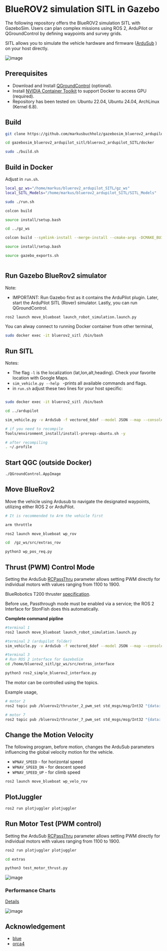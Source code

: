 # BlueROV2 simulation SITL in Gazebo

The following repository offers the BlueROV2 simulation SITL with GazeboSim. Users can plan complex missions using ROS 2, ArduPilot or QGroundControl by defining waypoints and survey grids.

SITL allows you to simulate the vehicle hardware and firmware ([ArduSub](https://www.ardusub.com/) ) on your host directly.


![image](https://github.com/oceansystemslab/bluerov2_ardupilot_SITL/assets/30973337/01a13faf-5d00-45c2-95a7-72d45fc0b9f9)


## Prerequisites

- Download and Install [QGroundControl](https://docs.qgroundcontrol.com/master/en/qgc-user-guide/getting_started/download_and_install.html) (optional).
- Install [NVIDIA Container Toolkit](https://docs.nvidia.com/datacenter/cloud-native/container-toolkit/latest/install-guide.html) to support Docker to access GPU (required).
- Repository has been tested on: Ubuntu 22.04, Ubuntu 24.04, ArchLinux (Kernel 6.8).


## Build

```bash
git clone https://github.com/markusbuchholz/gazebosim_bluerov2_ardupilot_sitl.git

cd gazebosim_bluerov2_ardupilot_sitl/bluerov2_ardupilot_SITL/docker

sudo ./build.sh

```

## Build in Docker

Adjust in ```run.sh```.

```bash
local_gz_ws="/home/markus/bluerov2_ardupilot_SITL/gz_ws"
local_SITL_Models="/home/markus/bluerov2_ardupilot_SITL/SITL_Models"
```

```bash
sudo ./run.sh

colcon build

source install/setup.bash

cd ../gz_ws

colcon build --symlink-install --merge-install --cmake-args -DCMAKE_BUILD_TYPE=RelWithDebInfo -DBUILD_TESTING=ON -DCMAKE_CXX_STANDARD=17

source install/setup.bash

source gazebo_exports.sh
 
```

## Run Gazebo BlueRov2 simulator

Note:
- IMPORTANT: Run Gazebo first as it contains the ArduPilot plugin. Later, start the ArduPilot SITL (Rover) simulator. Lastly, you can run QGroundControl.

```bash
ros2 launch move_blueboat launch_robot_simulation.launch.py
```

You can alway connect to running Docker container from other terminal,

```bash
sudo docker exec -it bluerov2_sitl /bin/bash

```

## Run SITL

Notes:

- The flag ```-l``` is the localization (lat,lon,alt,heading). Check your favorite location with Google Maps.
- ```sim_vehicle.py --help ``` -prints all available commands and flags.
- in ```run.sh``` adjust these two lines for your host specific:


```bash

sudo docker exec -it bluerov2_sitl /bin/bash

cd ../ardupilot

sim_vehicle.py -v ArduSub -f vectored_6dof --model JSON --map --console -l 55.99541530863445,-3.3010225004910683,0,0

# if you need to recompile 
Tools/environment_install/install-prereqs-ubuntu.sh -y

# after recompiling 
. ~/.profile

```
## Start QGC (outside Docker)

```bash
./QGroundControl.AppImage
```

## Move BlueRov2

Move the vehicle using Ardusub to navigate the designated waypoints, utilizing either ROS 2 or ArduPilot.

```bash
# It is recommended to Arm the vehicle first

arm throttle
```

```bash
ros2 launch move_blueboat wp_rov
```

```bash
cd  /gz_ws/src/extras_rov

python3 wp_pos_req.py
```

## Thrust (PWM) Control Mode

Setting the ArduSub [RCPassThru](https://ardupilot.org/copter/docs/parameters.html#servo1-function-servo-output-function) parameter allows setting PWM directly for individual motors with values ranging from 1100 to 1900. <br>

BlueRobotics T200 thruster [specification](https://bluerobotics.com/store/thrusters/t100-t200-thrusters/t200-thruster-r2-rp/#:~:text=The%20T200%20propeller%20has%20a,and%203600%20RPM%2016%20V.).

Before use, Passthrough mode must be enabled via a service; the ROS 2 Interface for StonFish does this automatically.<br>


**Complete command pipline**

```bash
#terminal 1
ros2 launch move_blueboat launch_robot_simulation.launch.py

#terminal 2 (ardupilot folder)
sim_vehicle.py -v ArduSub -f vectored_6dof --model JSON --map --console -l 55.99541530863445,-3.3010225004910683,0,0

#terminal 3 
# Run ROS 2 interface for GazeboSim
cd /home/bluerov2_sitl/gz_ws/src/extras_interface

python3 ros2_simple_bluerov2_interface.py
```

The motor can be controlled using the topics. 

Example usage,

```bash
# motor 2
ros2 topic pub /bluerov2/thruster_2_pwm_set std_msgs/msg/Int32 "{data: 1600}"

# motor 7
ros2 topic pub /bluerov2/thruster_7_pwm_set std_msgs/msg/Int32 "{data: 1640}"
```


## Change the Motion Velocity

The following program, before motion, changes the ArduSub parameters influencing the global velocity motion for the vehicle.
- ```WPNAV_SPEED``` - for horizontal speed
- ```WPNAV_SPEED_DN``` - for descent speed
- ```WPNAV_SPEED_UP``` - for climb speed

```bash
ros2 launch move_blueboat wp_velo_rov
```

## PlotJuggler

```bash
ros2 run plotjuggler plotjuggler
```

## Run Motor Test (PWM control)

Setting the ArduSub [RCPassThru](https://ardupilot.org/copter/docs/parameters.html#servo1-function-servo-output-function) parameter allows setting PWM directly for individual motors with values ranging from 1100 to 1900.

```bash
ros2 run plotjuggler plotjuggler

cd extras

python3 test_motor_thrust.py
```
![image](https://github.com/oceansystemslab/bluerov2_ardupilot_SITL/assets/30973337/79f27219-d755-482e-8fcf-7b5d4d39c53d)

### Performance Charts 
[Details](https://bluerobotics.com/store/thrusters/t100-t200-thrusters/t200-thruster-r2-rp/)

![image](https://github.com/oceansystemslab/bluerov2_ardupilot_SITL/assets/30973337/a8924194-1262-4255-b896-6182d27357b7)


## Acknowledgement

- [blue](https://github.com/Robotic-Decision-Making-Lab/blue)
- [orca4](https://github.com/clydemcqueen/orca4)
